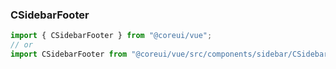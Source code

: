 ### CSidebarFooter

```jsx
import { CSidebarFooter } from "@coreui/vue";
// or
import CSidebarFooter from "@coreui/vue/src/components/sidebar/CSidebarFooter";
```
